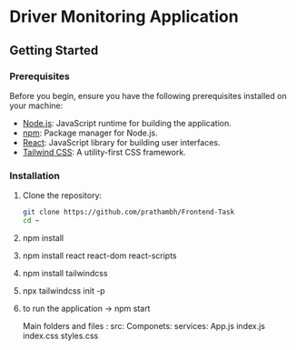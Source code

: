 # Driver Monitoring Application
## Getting Started
### Prerequisites

Before you begin, ensure you have the following prerequisites installed on your machine:

- [Node.js](https://nodejs.org/): JavaScript runtime for building the application.
- [npm](https://www.npmjs.com/): Package manager for Node.js.
- [React](https://reactjs.org/): JavaScript library for building user interfaces.
- [Tailwind CSS](https://tailwindcss.com/): A utility-first CSS framework.


### Installation

1. Clone the repository:

   ```bash
   git clone https://github.com/prathambh/Frontend-Task
   cd ~
2. npm install
3. npm install react react-dom react-scripts
4. npm install tailwindcss
5. npx tailwindcss init -p
6. to run the application -> npm start
   

   Main folders and files :
   src:
       Componets:
       services:
       App.js
       index.js
       index.css
       styles.css
   
   
       
